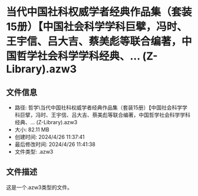 ﻿# 当代中国社科权威学者经典作品集（套装15册）【中国社会科学学科巨擘，冯时、王宇信、吕大吉、蔡美彪等联合编著，中国哲学社会科学学科经典、... (Z-Library).azw3

## 文件信息
- 路径: 哲学\当代中国社科权威学者经典作品集（套装15册）【中国社会科学学科巨擘，冯时、王宇信、吕大吉、蔡美彪等联合编著，中国哲学社会科学学科经典、... (Z-Library).azw3
- 大小: 82.11 MB
- 创建时间: 2024/4/26 11:37:41
- 最后修改时间: 2024/4/26 11:41:38
- 文件类型: .azw3

## 文件描述
这是一个.azw3类型的文件。

